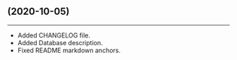 ## (2020-10-05)
---
* Added CHANGELOG file.
* Added Database description.
* Fixed README markdown anchors.